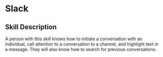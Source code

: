 # Slack

## Skill Description
A person with this skill knows how to initiate a conversation with an individual, call attention to a conversation to a channel, and highlight text in a message.   They will also know how to search for previous conversations.
